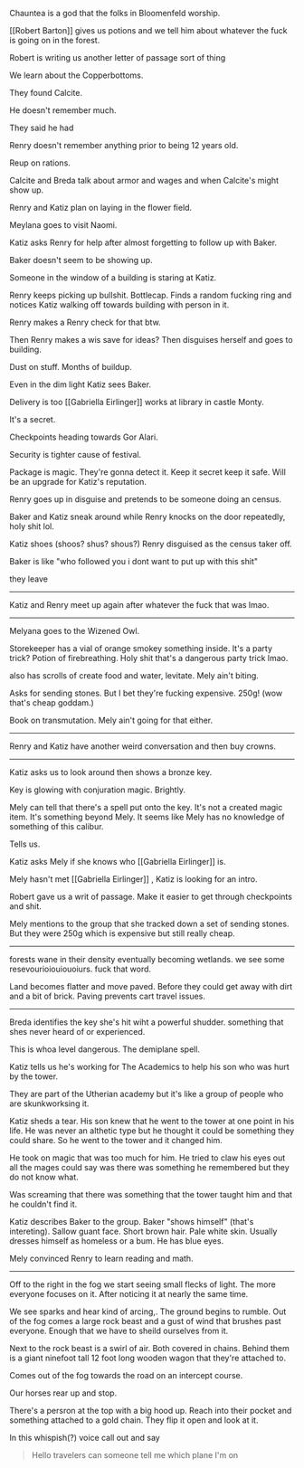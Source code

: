 Chauntea is a god that the folks in Bloomenfeld worship.

[[Robert Barton]] gives us potions and we tell him about whatever the fuck is going on in the forest.

Robert is writing us another letter of passage sort of thing

We learn about the Copperbottoms.

They found Calcite.

He doesn't remember much.

They said he had 

Renry doesn't remember anything prior to being 12 years old.

Reup on rations. 

Calcite and Breda talk about armor and wages and when Calcite's might show up.

Renry and Katiz plan on laying in the flower field.

Meylana goes to visit Naomi.

Katiz asks Renry for help after almost forgetting to follow up with Baker.

Baker doesn't seem to be showing up.

Someone in the window of a building is staring at Katiz.

Renry keeps picking up bullshit. Bottlecap. Finds a random fucking ring and notices Katiz walking off towards building with person in it.

Renry makes a Renry check for that btw.

Then Renry makes a wis save for ideas? Then disguises herself and goes to building.

Dust on stuff. Months of buildup.

Even in the dim light Katiz sees Baker.

Delivery is too [[Gabriella Eirlinger]] works at library in castle Monty.

It's a secret.

Checkpoints heading towards Gor Alari.

Security is tighter cause of festival.

Package is magic. They're gonna detect it. Keep it secret keep it safe. Will be an upgrade for Katiz's reputation.

Renry goes up in disguise and pretends to be someone doing an census.

Baker and Katiz sneak around while Renry knocks on the door repeatedly, holy shit lol.

Katiz shoes (shoos? shus? shous?) Renry disguised as the census taker off.

Baker is like "who followed you i dont want to put up with this shit"

they leave

---

Katiz and Renry meet up again after whatever the fuck that was lmao.

---

Melyana goes to the Wizened Owl.

Storekeeper has a vial of orange smokey something inside. It's a party trick? Potion of firebreathing. Holy shit that's a dangerous party trick lmao.

also has scrolls of create food and water, levitate. Mely ain't biting.

Asks for sending stones. But I bet they're fucking expensive. 250g! (wow that's cheap goddam.)

Book on transmutation. Mely ain't going for that either.

---

Renry and Katiz have another weird conversation and then buy crowns.

---

Katiz asks us to look around then shows a bronze key.

Key is glowing with conjuration magic. Brightly. 

Mely can tell that there's a spell put onto the key. It's not a created magic item. It's something beyond Mely. It seems like Mely has no knowledge of something of this calibur. 

Tells us.

Katiz asks Mely if she knows who [[Gabriella Eirlinger]] is.

Mely hasn't met [[Gabriella Eirlinger]] , Katiz is looking for an intro.

Robert gave us a writ of passage. Make it easier to get through checkpoints and shit.

Mely mentions to the group that she tracked down a set of sending stones. But they were 250g which is expensive but still really cheap.

---

forests wane in their density eventually becoming wetlands. we see some resevourioiouiouoiurs. fuck that word.

Land becomes flatter and move paved. Before they could get away with dirt and a bit of brick. Paving prevents cart travel issues.

---

Breda identifies the key she's hit wiht a powerful shudder. something that shes never heard of or experienced.

This is whoa level dangerous. The demiplane spell. 

Katiz tells us he's working for The Academics to help his son who was hurt by the tower.

They are part of the Utherian academy but it's like a group of people who are skunkworksing it.

Katiz sheds a tear. His son knew that he went to the tower at one point in his life. He was never an althetic type but he thought it could be something they could share. So he went to the tower and it changed him.

He took on magic that was too much for him. He tried to claw his eyes out all the mages could say was there was something he remembered but they do not know what. 

Was screaming that there was something that the tower taught him and that he couldn't find it.

Katiz describes Baker to the group. Baker  "shows himself" (that's intereting). Sallow guant face. Short brown hair. Pale white skin. Usually dresses himself as homeless or a bum. He has blue eyes. 

Mely convinced Renry to learn reading and math.

---

Off to the right in the fog we start seeing small flecks of light. The more everyone focuses on it. After noticing it at nearly the same time.

We see sparks and hear kind of arcing,. The ground begins to rumble. Out of the fog comes a large rock beast and a gust of wind that brushes past everyone. Enough that we have to sheild ourselves from it.

Next to the rock beast is a swirl of air. Both covered in chains. Behind them is a giant ninefoot tall 12 foot long wooden wagon that they're attached to.

Comes out of the fog towards the road on an intercept course.

Our horses rear up and stop.

There's a persron at the top with a big hood up. Reach into their pocket and something attached to a gold chain. They flip it open and look at it.

In this whispish(?) voice call out and say 

> Hello travelers can someone tell me which plane I'm on



